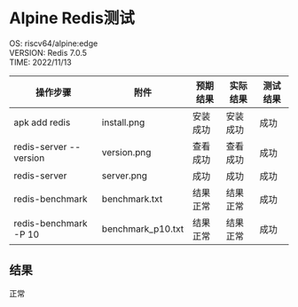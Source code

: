 # Alpine Redis测试

OS: riscv64/alpine:edge  
VERSION: Redis 7.0.5  
TIME: 2022/11/13  

| 操作步骤               | 附件              | 预期结果 | 实际结果 | 测试结果 |
| ---------------------- | ----------------- | -------- | -------- | -------- |
| apk add redis          | install.png       | 安装成功 | 安装成功 | 成功     |
| redis-server --version | version.png       | 查看成功 | 查看成功 | 成功     |
| redis-server           | server.png        | 成功     | 成功     | 成功     |
| redis-benchmark        | benchmark.txt     | 结果正常 | 结果正常 | 成功     |
| redis-benchmark -P 10  | benchmark_p10.txt | 结果正常 | 结果正常 | 成功     |

## 结果

正常